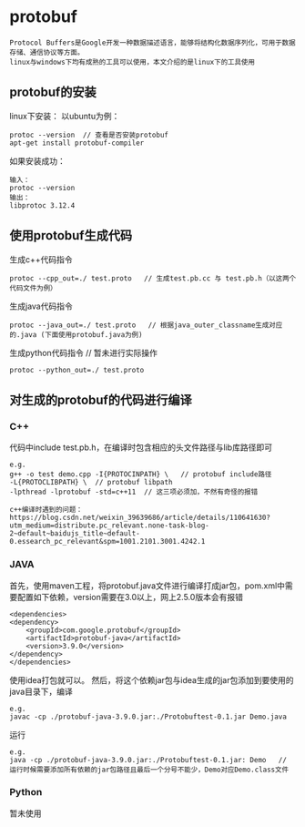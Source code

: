 <!--
 * @Author: your name
 * @Date: 2021-11-29 18:08:49
 * @LastEditTime: 2021-12-03 16:18:10
 * @LastEditors: Please set LastEditors
 * @Description: 打开koroFileHeader查看配置 进行设置: https://github.com/OBKoro1/koro1FileHeader/wiki/%E9%85%8D%E7%BD%AE
 * @FilePath: /note/学习笔记/tool/linux/protobuf.md
-->

# **protobuf**

```
Protocol Buffers是Google开发一种数据描述语言，能够将结构化数据序列化，可用于数据存储、通信协议等方面。
linux与windows下均有成熟的工具可以使用，本文介绍的是linux下的工具使用
```

## **protobuf的安装**

linux下安装：
以ubuntu为例：
```
protoc --version  // 查看是否安装protobuf
apt-get install protobuf-compiler
```
如果安装成功：
```
输入：
protoc --version
输出：
libprotoc 3.12.4
```

## **使用protobuf生成代码**
生成c++代码指令
```
protoc --cpp_out=./ test.proto   // 生成test.pb.cc 与 test.pb.h（以这两个代码文件为例）
```
生成java代码指令
```
protoc --java_out=./ test.proto   // 根据java_outer_classname生成对应的.java (下面使用protobuf.java为例)
```
生成python代码指令  // 暂未进行实际操作
```
protoc --python_out=./ test.proto
```

## **对生成的protobuf的代码进行编译**
### **C++**
代码中include test.pb.h，在编译时包含相应的头文件路径与lib库路径即可
```
e.g.
g++ -o test demo.cpp -I{PROTOCINPATH} \   // protobuf include路径
-L{PROTOCLIBPATH} \  // protobuf libpath
-lpthread -lprotobuf -std=c++11  // 这三项必须加，不然有奇怪的报错
```

```
c++编译时遇到的问题：
https://blog.csdn.net/weixin_39639686/article/details/110641630?utm_medium=distribute.pc_relevant.none-task-blog-2~default~baidujs_title~default-0.essearch_pc_relevant&spm=1001.2101.3001.4242.1
```


### **JAVA**
首先，使用maven工程，将protobuf.java文件进行编译打成jar包，pom.xml中需要配置如下依赖，version需要在3.0以上，网上2.5.0版本会有报错
```
<dependencies>
<dependency>
    <groupId>com.google.protobuf</groupId>
    <artifactId>protobuf-java</artifactId>
    <version>3.9.0</version>
</dependency>
</dependencies>
```
使用idea打包就可以。
然后，将这个依赖jar包与idea生成的jar包添加到要使用的java目录下，编译
```
e.g.
javac -cp ./protobuf-java-3.9.0.jar:./Protobuftest-0.1.jar Demo.java
```
运行
```
e.g.
java -cp ./protobuf-java-3.9.0.jar:./Protobuftest-0.1.jar: Demo   // 运行时候需要添加所有依赖的jar包路径且最后一个分号不能少，Demo对应Demo.class文件
```

### **Python**

暂未使用